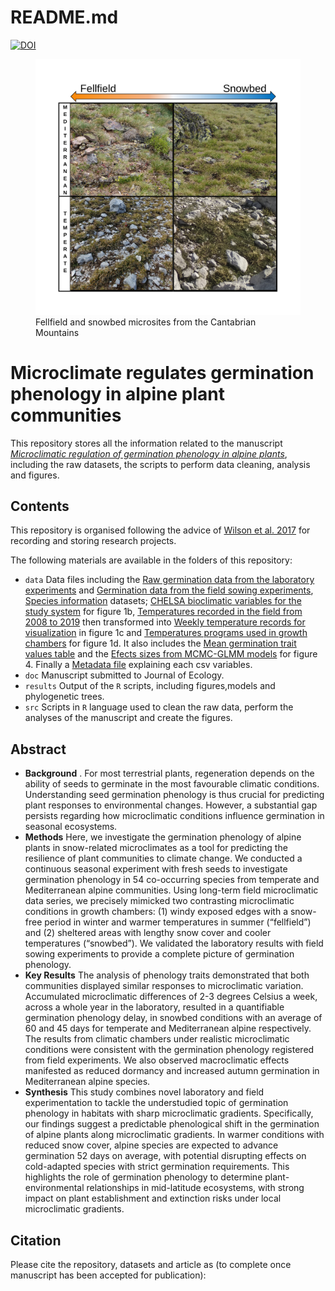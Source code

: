 README.md
================

[![DOI](https://zenodo.org/badge/440159075.svg)](https://zenodo.org/doi/10.5281/zenodo.11242675)

<figure>
<img src="microsites.png"
alt="Fellfield and snowbed microsites from the Cantabrian Mountains" />
<figcaption aria-hidden="true">Fellfield and snowbed microsites from the
Cantabrian Mountains</figcaption>
</figure>

# Microclimate regulates germination phenology in alpine plant communities

This repository stores all the information related to the manuscript
[*Microclimatic regulation of germination phenology in alpine
plants*](add%20doi%20once%20manuscript%20is%20accepted), including the
raw datasets, the scripts to perform data cleaning, analysis and
figures.

## Contents

This repository is organised following the advice of [Wilson et
al. 2017](https://doi.org/10.1371/journal.pcbi.1005510) for recording
and storing research projects.

The following materials are available in the folders of this repository:

- `data` Data files including the [Raw germination data from the
  laboratory
  experiments](https://github.com/clara-espinosa/Germination_phenology/blob/main/data/clean%20data.csv)
  and [Germination data from the field sowing
  experiments](https://github.com/clara-espinosa/Germination_phenology/blob/main/data/field_germination.csv),
  [Species
  information](https://github.com/clara-espinosa/Germination_phenology/blob/main/data/all_info.csv)
  datasets; [CHELSA bioclimatic variables for the study
  system](https://github.com/clara-espinosa/Germination_phenology/blob/main/data/Bioclim_study_area.csv)
  for figure 1b, [Temperatures recorded in the field from 2008 to
  2019](https://github.com/clara-espinosa/Germination_phenology/blob/main/data/temp_picos_raw.csv)
  then transformed into [Weekly temperature records for
  visualization](https://github.com/clara-espinosa/Germination_phenology/blob/main/data/weekly_picos_graph.csv)
  in figure 1c and [Temperatures programs used in growth
  chambers](https://github.com/clara-espinosa/Germination_phenology/blob/main/data/date_temp.csv)
  for figure 1d. It also includes the [Mean germination trait values
  table](https://github.com/clara-espinosa/Germination_phenology/blob/main/data/meanvalues_graph.csv)
  and the [Efects sizes from MCMC-GLMM
  models](https://github.com/clara-espinosa/Germination_phenology/blob/main/data/test_effectsize.csv)
  for figure 4. Finally a [Metadata
  file](https://github.com/clara-espinosa/Germination_phenology/blob/main/data/metadata.csv)
  explaining each csv variables.
- `doc` Manuscript submitted to Journal of Ecology.
- `results` Output of the `R` scripts, including figures,models and
  phylogenetic trees.
- `src` Scripts in `R` language used to clean the raw data, perform the
  analyses of the manuscript and create the figures.

## Abstract

- **Background** . For most terrestrial plants, regeneration depends on
  the ability of seeds to germinate in the most favourable climatic
  conditions. Understanding seed germination phenology is thus crucial
  for predicting plant responses to environmental changes. However, a
  substantial gap persists regarding how microclimatic conditions
  influence germination in seasonal ecosystems.  
- **Methods** Here, we investigate the germination phenology of alpine
  plants in snow-related microclimates as a tool for predicting the
  resilience of plant communities to climate change. We conducted a
  continuous seasonal experiment with fresh seeds to investigate
  germination phenology in 54 co-occurring species from temperate and
  Mediterranean alpine communities. Using long-term field microclimatic
  data series, we precisely mimicked two contrasting microclimatic
  conditions in growth chambers: (1) windy exposed edges with a
  snow-free period in winter and warmer temperatures in summer
  (“fellfield”) and (2) sheltered areas with lengthy snow cover and
  cooler temperatures (“snowbed”). We validated the laboratory results
  with field sowing experiments to provide a complete picture of
  germination phenology.  
- **Key Results** The analysis of phenology traits demonstrated that
  both communities displayed similar responses to microclimatic
  variation. Accumulated microclimatic differences of 2-3 degrees
  Celsius a week, across a whole year in the laboratory, resulted in a
  quantifiable germination phenology delay, in snowbed conditions with
  an average of 60 and 45 days for temperate and Mediterranean alpine
  respectively. The results from climatic chambers under realistic
  microclimatic conditions were consistent with the germination
  phenology registered from field experiments. We also observed
  macroclimatic effects manifested as reduced dormancy and increased
  autumn germination in Mediterranean alpine species.
- **Synthesis** This study combines novel laboratory and field
  experimentation to tackle the understudied topic of germination
  phenology in habitats with sharp microclimatic gradients.
  Specifically, our findings suggest a predictable phenological shift in
  the germination of alpine plants along microclimatic gradients. In
  warmer conditions with reduced snow cover, alpine species are expected
  to advance germination 52 days on average, with potential disrupting
  effects on cold-adapted species with strict germination requirements.
  This highlights the role of germination phenology to determine
  plant-environmental relationships in mid-latitude ecosystems, with
  strong impact on plant establishment and extinction risks under local
  microclimatic gradients.

## Citation

Please cite the repository, datasets and article as (to complete once
manuscript has been accepted for publication):

